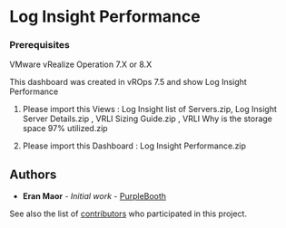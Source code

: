 # Log Insight Performance

### Prerequisites

VMware vRealize Operation 7.X or 8.X

This dashboard was created in vROps 7.5 and show Log Insight Performance

1. Please import this Views : Log Insight list of Servers.zip, Log Insight Server Details.zip , VRLI Sizing Guide.zip , VRLI Why is the storage space 97% utilized.zip

2. Please import this Dashboard : Log Insight Performance.zip

## Authors

* **Eran Maor** - *Initial work* - [PurpleBooth](https://github.com/emaor23)

See also the list of [contributors](https://github.com/your/project/contributors) who participated in this project.
